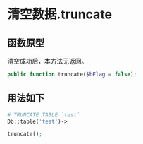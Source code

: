 # 清空数据.truncate

## 函数原型

清空成功后，本方法无返回。

``` php
public function truncate($bFlag = false);
```

## 用法如下

``` php
# TRUNCATE TABLE `test`
Db::table('test')->

truncate();
```

